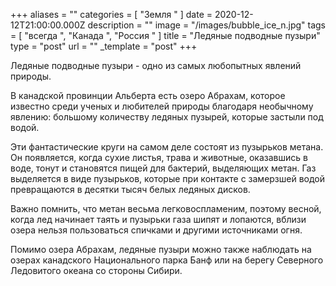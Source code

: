 +++
aliases = ""
categories = [ "Земля " ]
date = 2020-12-12T21:00:00.000Z
description = ""
image = "/images/bubble_ice_n.jpg"
tags = [ "всегда ", "Канада ", "Россия " ]
title = "Ледяные подводные пузыри"
type = "post"
url = ""
_template = "post"
+++

Ледяные подводные пузыри - одно из самых любопытных явлений природы.  
  
В канадской провинции Альберта есть озеро Абрахам, которое известно среди ученых и любителей природы благодаря необычному явлению: большому количеству ледяных пузырей, которые застыли под водой.  
  
Эти фантастические круги на самом деле состоят из пузырьков метана. Он появляется, когда сухие листья, трава и животные, оказавшись в воде, тонут и становятся пищей для бактерий, выделяющих метан. Газ выделяется в виде пузырьков, которые при контакте с замерзшей водой превращаются в десятки тысяч белых ледяных дисков.  
  
Важно помнить, что метан весьма легковоспламеним, поэтому весной, когда лед начинает таять и пузырьки газа шипят и лопаются, вблизи озера нельзя пользоваться спичками и другими источниками огня.  
  
Помимо озера Абрахам, ледяные пузыри можно также наблюдать на озерах канадского Национального парка Банф или на берегу Северного Ледовитого океана со стороны Сибири.
